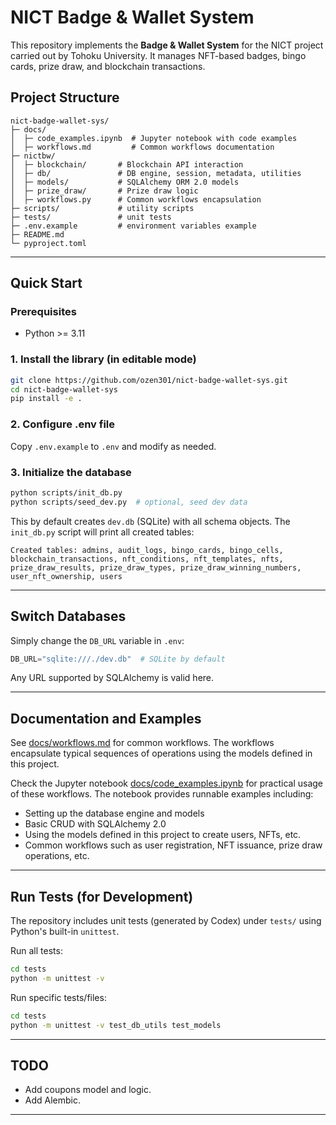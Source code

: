 # NICT Badge & Wallet System

This repository implements the **Badge & Wallet System** for the NICT project carried out by Tohoku University. It manages NFT-based badges, bingo cards, prize draw, and blockchain transactions.

## Project Structure

```
nict-badge-wallet-sys/
├─ docs/
│  ├─ code_examples.ipynb  # Jupyter notebook with code examples
│  ├─ workflows.md         # Common workflows documentation
├─ nictbw/
│  ├─ blockchain/       # Blockchain API interaction
│  ├─ db/               # DB engine, session, metadata, utilities
│  ├─ models/           # SQLAlchemy ORM 2.0 models
│  ├─ prize_draw/       # Prize draw logic
│  ├─ workflows.py      # Common workflows encapsulation
├─ scripts/             # utility scripts
├─ tests/               # unit tests
├─ .env.example         # environment variables example
├─ README.md
└─ pyproject.toml
```

---

## Quick Start

### Prerequisites
- Python >= 3.11

### 1. Install the library (in editable mode)
```bash
git clone https://github.com/ozen301/nict-badge-wallet-sys.git
cd nict-badge-wallet-sys
pip install -e .
```

### 2. Configure .env file
Copy `.env.example` to `.env` and modify as needed.

### 3. Initialize the database
```bash
python scripts/init_db.py
python scripts/seed_dev.py  # optional, seed dev data
```

This by default creates `dev.db` (SQLite) with all schema objects. The `init_db.py` script will print all created tables:

```
Created tables: admins, audit_logs, bingo_cards, bingo_cells, blockchain_transactions, nft_conditions, nft_templates, nfts, prize_draw_results, prize_draw_types, prize_draw_winning_numbers, user_nft_ownership, users
```
---

## Switch Databases
Simply change the `DB_URL` variable in `.env`:

```python
DB_URL="sqlite:///./dev.db"  # SQLite by default
```

Any URL supported by SQLAlchemy is valid here.

---

## Documentation and Examples
See [docs/workflows.md](./docs/workflows.md) for common workflows. The workflows encapsulate typical sequences of operations using the models defined in this project.

Check the Jupyter notebook [docs/code_examples.ipynb](./docs/code_examples.ipynb) for practical usage of these workflows. The notebook provides runnable examples including:
- Setting up the database engine and models
- Basic CRUD with SQLAlchemy 2.0
- Using the models defined in this project to create users, NFTs, etc.
- Common workflows such as user registration, NFT issuance, prize draw operations, etc.

---

## Run Tests (for Development)
The repository includes unit tests (generated by Codex) under `tests/` using Python's built-in `unittest`.

Run all tests:
```bash
cd tests
python -m unittest -v
```

Run specific tests/files:
```bash
cd tests
python -m unittest -v test_db_utils test_models
```

---

## TODO
* Add coupons model and logic.
* Add Alembic.
---
